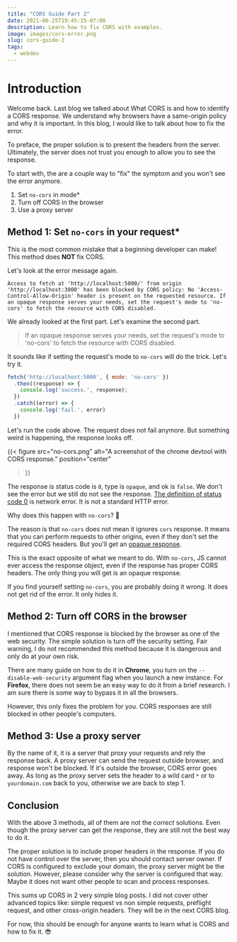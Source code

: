 ```yaml
---
title: "CORS Guide Part 2"
date: 2021-06-25T19:45:15-07:00
description: Learn how to fix CORS with examples.
image: images/cors-error.png
slug: cors-guide-2
tags:
  - webdev
---
```


# Introduction

Welcome back. Last blog we talked about What CORS is and how to identify a CORS response. We understand why browsers have a same-origin policy and why it is important. In this blog, I would like to talk about how to fix the error.

To preface, the proper solution is to present the headers from the server. Ultimately, the server does not trust you enough to allow you to see the response.

To start with, the are a couple way to "fix" the symptom and you won't see the error anymore.
1. Set `no-cors` in mode*
1. Turn off CORS in the browser
1. Use a proxy server

## Method 1: Set `no-cors` in your request*

This is the most common mistake that a beginning developer can make! This method does **NOT** fix CORS.

Let's look at the error message again.

```
Access to fetch at 'http://localhost:5000/' from origin 'http://localhost:3000' has been blocked by CORS policy: No 'Access-Control-Allow-Origin' header is present on the requested resource. If an opaque response serves your needs, set the request's mode to 'no-cors' to fetch the resource with CORS disabled.
```

We already looked at the first part. Let's examine the second part.
> If an opaque response serves your needs, set the request's mode to 'no-cors' to fetch the resource with CORS disabled.

It sounds like if setting the request's mode to `no-cors` will do the trick. Let's try it.

```js
fetch('http://localhost:5000', { mode: 'no-cors' })
  .then((response) => {
    console.log('success.', response);
  })
  .catch((error) => {
    console.log('fail.', error)
  })
```
Let's run the code above. The request does not fail anymore. But something weird is happening, the response looks off.

{{< figure
    src="no-cors.png"
    alt="A screenshot of the chrome devtool with CORS response."
    position="center"
>}}

The response is status code is `0`, type is `opaque`, and ok is `false`. We don't see the error but we still do not see the response. [The definition of status code 0](https://fetch.spec.whatwg.org/#concept-network-error) is network error. It is not a standard HTTP error.

Why does this happen with `no-cors`? 🤔

The reason is that `no-cors` does not mean it ignores `cors` response. It means that you can perform requests to other origins, even if they don't set the required CORS headers. But you'll get an [opaque response](https://fetch.spec.whatwg.org/#concept-filtered-response-opaque).

This is the exact opposite of what we meant to do. With `no-cors`, JS cannot ever access the response object, even if the response has proper CORS headers. The only thing you will get is an opaque response.

If you find yourself setting `no-cors`, you are probably doing it wrong. It does not get rid of the error. It only hides it.

## Method 2: Turn off CORS in the browser

I mentioned that CORS response is blocked by the browser as one of the web security. The simple solution is turn off the security setting. Fair warning, I do not recommended this method because it is dangerous and only do at your own risk.

There are many guide on how to do it in **Chrome**, you turn on the `--disable-web-security` argument flag when you launch a new instance. For **Firefox**, there does not seem be an easy way to do it from a brief research. I am sure there is some way to bypass it in all the browsers.

However, this only fixes the problem for you. CORS responses are still blocked in other people's computers.

## Method 3: Use a proxy server

By the name of it, it is a server that proxy your requests and rely the response back. A proxy server can send the request outside browser, and response won't be blocked. If it's outside the browser, CORS error goes away. As long as the proxy server sets the header to a wild card `*` or to `yourdomain.com` back to you, otherwise we are back to step 1.

## Conclusion

With the above 3 methods, all of them are not the _correct_ solutions. Even though the proxy server can get the response, they are still not the best way to do it.

The proper solution is to include proper headers in the response. If you do not have control over the server, then you should contact server owner. If CORS is configured to exclude your domain, the proxy server might be the solution. However, please consider why the server is configured that way. Maybe it does not want other people to scan and process responses.

This sums up CORS in 2 very simple blog posts. I did not cover other advanced topics like: simple request vs non simple requests, preflight request, and other cross-origin headers. They will be in the next CORS blog.

For now, this should be enough for anyone wants to learn what is CORS and how to fix it. 😎
